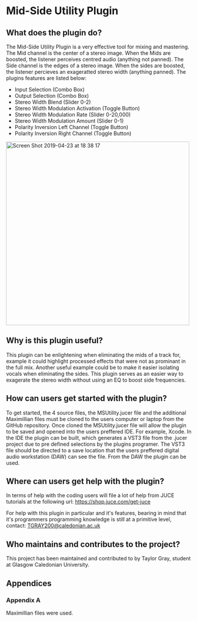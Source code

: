 # Mid-Side Utility Plugin

## What does the plugin do?

The Mid-Side Utility Plugin is a very effective tool for mixing and mastering. The Mid channel is the center of a stereo image. When the Mids are boosted, the listener perceives centred audio (anything not panned). The Side channel is the edges of a stereo image. When the sides are boosted, the listener percieves an exageratted stereo width (anything panned). The plugins features are listed below:

 - Input Selection (Combo Box)
 - Output Selection (Combo Box)
 - Stereo Width Blend (Slider 0-2)
 - Stereo Width Modulation Activation (Toggle Button)
 - Stereo Width Modulation Rate (Slider 0-20,000)
 - Stereo Width Modulation Amount (Slider 0-1)
 - Polarity Inversion Left Channel (Toggle Button)
 - Polarity Inversion Right Channel (Toggle Button)

<img width="498" alt="Screen Shot 2019-04-23 at 18 38 17" src="https://user-images.githubusercontent.com/48050651/56604453-d9644500-65f9-11e9-9978-ab59228545a4.png">

## Why is this plugin useful?

This plugin can be enlightening when eliminating the mids of a track for, example it could highlight processed effects that were not as prominant in the full mix. Another useful example could be to make it easier isolating vocals when eliminating the sides.  This plugin serves as an easier way to exagerate the stereo width without using an EQ to boost side frequencies.  

## How can users get started with the plugin?

To get started, the 4 source files, the MSUtility.jucer file and the additional Maximillian files must be cloned to the users computer or laptop from the GitHub repository. Once cloned the MSUtility.jucer file will allow the plugin to be saved and opened into the users preffered IDE.  For example, Xcode. In the IDE the plugin can be built, which generates a VST3 file from the .jucer project due to pre defined selections by the plugins programer. The VST3 file should be directed to a save location that the users preffered digital audio workstation (DAW) can see the file. From the DAW the plugin can be used.  

## Where can users get help with the plugin?

In terms of help with the coding users will file a lot of help from JUCE tutorials at the following url:
https://shop.juce.com/get-juce

For help with this plugin in particular and it's features, bearing in mind that it's programmers programming knowledge is still at a primitive level, contact:
TGRAY200@caledonian.ac.uk

## Who maintains and contributes to the project?

This project has been maintained and contributed to by Taylor Gray, student at Glasgow Caledonian University.

## Appendices

### Appendix A

Maximillian files were used.
